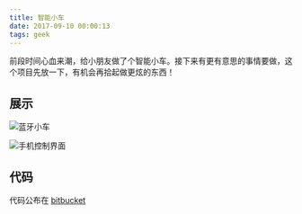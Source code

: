 ```yaml
---
title: 智能小车
date: 2017-09-10 00:00:13
tags: geek
---
```


前段时间心血来潮，给小朋友做了个智能小车。接下来有更有意思的事情要做，这个项目先放一下，有机会再拾起做更炫的东西！

## 展示

![蓝牙小车](/images/post/2017-09-09/1.jpg)

![手机控制界面](/images/post/2017-09-09/2.png)

## 代码

代码公布在 [bitbucket](https://bitbucket.org/waynewolf/suntoy)